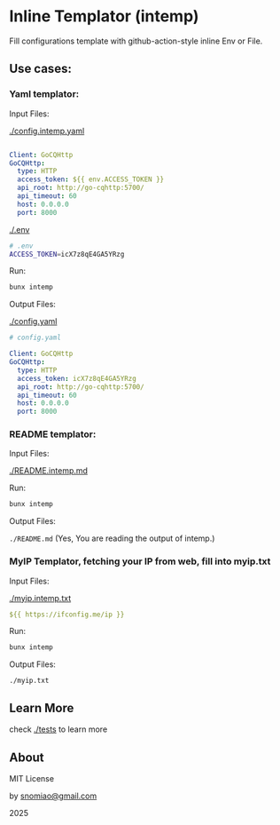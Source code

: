 # Inline Templator (intemp)

Fill configurations template with github-action-style inline Env or File.

## Use cases:

### Yaml templator:

Input Files:

[./config.intemp.yaml]([/config.intemp.yaml)

```yaml

Client: GoCQHttp
GoCQHttp:
  type: HTTP
  access_token: ${{ env.ACCESS_TOKEN }}
  api_root: http://go-cqhttp:5700/
  api_timeout: 60
  host: 0.0.0.0
  port: 8000
```

[./.env](./.env)

```sh
# .env
ACCESS_TOKEN=icX7z8qE4GA5YRzg
```

Run:

```bash
bunx intemp
```

Output Files:

[./config.yaml](./config.yaml)

```yaml
# config.yaml

Client: GoCQHttp
GoCQHttp:
  type: HTTP
  access_token: icX7z8qE4GA5YRzg
  api_root: http://go-cqhttp:5700/
  api_timeout: 60
  host: 0.0.0.0
  port: 8000
```

### README templator:

Input Files:

[./README.intemp.md](./README.intemp.md)

Run:

```bash
bunx intemp
```

Output Files:

`./README.md` (Yes, You are reading the output of intemp.)

### MyIP Templator, fetching your IP from web, fill into myip.txt

Input Files:

[./myip.intemp.txt](./myip.intemp.txt)

```yaml
${{ https://ifconfig.me/ip }}
```

Run:

```bash
bunx intemp
```

Output Files:

`./myip.txt`


## Learn More

check [./tests](./tests) to learn more

## About

MIT License

by snomiao@gmail.com

2025